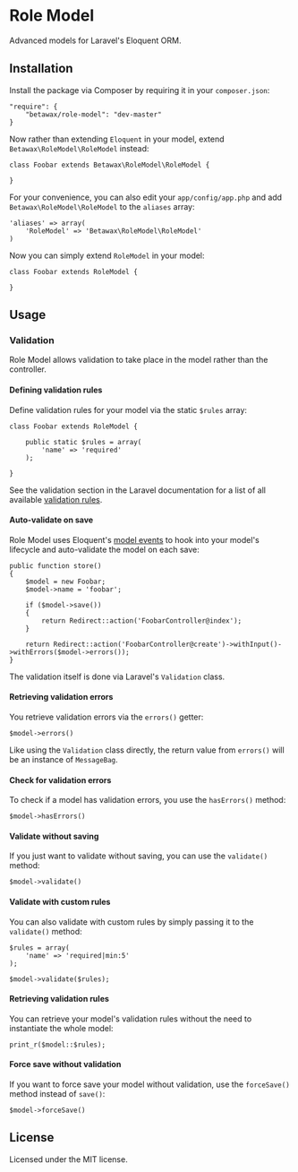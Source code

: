 # Role Model

Advanced models for Laravel's Eloquent ORM.

## Installation

Install the package via Composer by requiring it in your `composer.json`:

	"require": {
		"betawax/role-model": "dev-master"
	}

Now rather than extending `Eloquent` in your model, extend `Betawax\RoleModel\RoleModel` instead:

	class Foobar extends Betawax\RoleModel\RoleModel {
		
	}

For your convenience, you can also edit your `app/config/app.php` and add `Betawax\RoleModel\RoleModel` to the `aliases` array:

	'aliases' => array(
		'RoleModel' => 'Betawax\RoleModel\RoleModel'
	)

Now you can simply extend `RoleModel` in your model:

	class Foobar extends RoleModel {
		
	}

## Usage

### Validation

Role Model allows validation to take place in the model rather than the controller.

#### Defining validation rules

Define validation rules for your model via the static `$rules` array:

	class Foobar extends RoleModel {
		
		public static $rules = array(
			'name' => 'required'
		);
		
	}

See the validation section in the Laravel documentation for a list of all available [validation rules](http://four.laravel.com/docs/validation#available-validation-rules).

#### Auto-validate on save

Role Model uses Eloquent's [model events](http://four.laravel.com/docs/eloquent#model-events) to hook into your model's lifecycle and auto-validate the model on each save:

	public function store()
	{
		$model = new Foobar;
		$model->name = 'foobar';
		
		if ($model->save())
		{
			return Redirect::action('FoobarController@index');
		}
		
		return Redirect::action('FoobarController@create')->withInput()->withErrors($model->errors());
	}

The validation itself is done via Laravel's `Validation` class.

#### Retrieving validation errors

You retrieve validation errors via the `errors()` getter:

	$model->errors()

Like using the `Validation` class directly, the return value from `errors()` will be an instance of `MessageBag`.

#### Check for validation errors

To check if a model has validation errors, you use the `hasErrors()` method:

	$model->hasErrors()

#### Validate without saving

If you just want to validate without saving, you can use the `validate()` method:

	$model->validate()

#### Validate with custom rules

You can also validate with custom rules by simply passing it to the `validate()` method:

	$rules = array(
		'name' => 'required|min:5'
	);
	
	$model->validate($rules);

#### Retrieving validation rules

You can retrieve your model's validation rules without the need to instantiate the whole model:

	print_r($model::$rules);

#### Force save without validation

If you want to force save your model without validation, use the `forceSave()` method instead of `save()`:

	$model->forceSave()

## License

Licensed under the MIT license.
